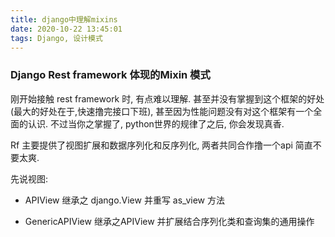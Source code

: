```yaml
---
title: django中理解mixins
date: 2020-10-22 13:45:01
tags: Django, 设计模式
---
```


### Django Rest framework 体现的Mixin 模式

刚开始接触 rest framework 时, 有点难以理解. 甚至并没有掌握到这个框架的好处(最大的好处在于,快速撸完接口下班), 甚至因为性能问题没有对这个框架有一个全面的认识.
不过当你之掌握了, python世界的规律了之后, 你会发现真香. 

Rf 主要提供了视图扩展和数据序列化和反序列化, 两者共同合作撸一个api 简直不要太爽.

先说视图:
* APIView 继承之 django.View 并重写 as_view 方法
    
* GenericAPIView 继承之APIView 并扩展结合序列化类和查询集的通用操作
    